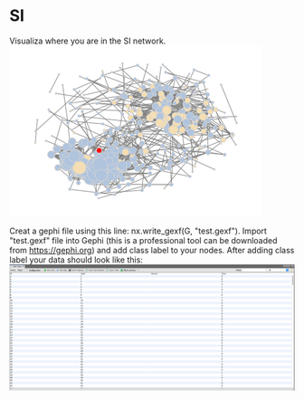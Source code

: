 # SI
Visualiza where you are in the SI network.   
![alt text](figs/Unknown-20.png)

Creat a gephi file using this line: nx.write_gexf(G, "test.gexf"). 
Import "test.gexf" file into Gephi (this is a professional tool can be downloaded from https://gephi.org) and add class label to your nodes. After adding class label your data should look like this: 
![alt text](figs/data.png)
